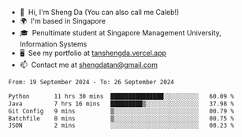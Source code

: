 <!---
tan-sd/tan-sd is a ✨ special ✨ repository because its `README.md` (this file) appears on your GitHub profile.
You can click the Preview link to take a look at your changes.
--->
- 👋  Hi, I'm Sheng Da (You can also call me Caleb!)
- 🌍  I'm based in Singapore
- 🎓  Penultimate student at Singapore Management University, Information Systems
- 🖥️  See my portfolio at [tanshengda.vercel.app](https://tanshengda.vercel.app/)
- 📫  Contact me at [shengdatan@gmail.com](mailto:shengdatan@gmail.com)

<!--START_SECTION:waka-->

```txt
From: 19 September 2024 - To: 26 September 2024

Python       11 hrs 30 mins  ███████████████░░░░░░░░░░   60.09 %
Java         7 hrs 16 mins   █████████▒░░░░░░░░░░░░░░░   37.98 %
Git Config   9 mins          ▒░░░░░░░░░░░░░░░░░░░░░░░░   00.79 %
Batchfile    8 mins          ▒░░░░░░░░░░░░░░░░░░░░░░░░   00.75 %
JSON         2 mins          ░░░░░░░░░░░░░░░░░░░░░░░░░   00.23 %
```

<!--END_SECTION:waka-->
